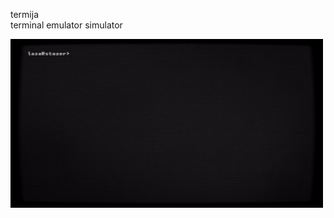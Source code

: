 termija<br>
terminal emulator simulator<br>

<img src="https://github.com/gomnarija/termija/blob/master/res/show.gif" alt="termija" width=500 height=270\>
